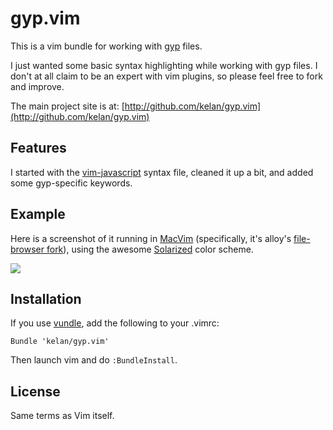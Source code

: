 
gyp.vim
=======

This is a vim bundle for working with
[gyp](http://code.google.com/p/gyp/) files.

I just wanted some basic syntax highlighting while working with gyp
files.  I don't at all claim to be an expert with vim plugins, so please
feel free to fork and improve.

The main project site is at: [http://github.com/kelan/gyp.vim](http://github.com/kelan/gyp.vim)

Features
--------

I started with the
[vim-javascript](https://github.com/pangloss/vim-javascript) syntax
file, cleaned it up a bit, and added some gyp-specific keywords.


Example
-------

Here is a screenshot of it running in
[MacVim](http://code.google.com/p/macvim/) (specifically, it's alloy's
[file-browser fork](https://github.com/alloy/macvim)), using the awesome
[Solarized](http://ethanschoonover.com/solarized) color scheme.

![](https://github.com/kelan/gyp.vim/raw/master/doc/example_screenshot.png)


Installation
------------

If you use [vundle](https://github.com/gmarik/vundle), add the following to
your .vimrc:

    Bundle 'kelan/gyp.vim'

Then launch vim and do `:BundleInstall`.


License
-------

Same terms as Vim itself.

